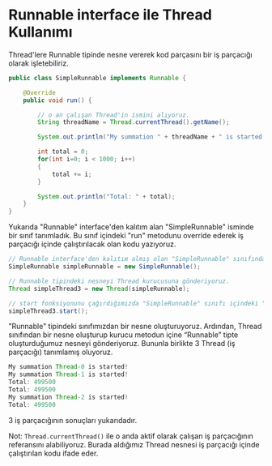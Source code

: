 # Runnable interface ile Thread Kullanımı

Thread'lere Runnable tipinde nesne vererek kod parçasını bir iş parçacığı olarak işletebiliriz.

```java
public class SimpleRunnable implements Runnable {

	@Override
	public void run() {

		// o an çalışan Thread'in ismini alıyoruz.
		String threadName = Thread.currentThread().getName();

		System.out.println("My summation " + threadName + " is started!");

		int total = 0;
		for(int i=0; i < 1000; i++) 
		{
			total += i;
		}

		System.out.println("Total: " + total);
	}
}
```

Yukarıda "Runnable" interface'den kalıtım alan "SimpleRunnable" isminde bir sınıf tanımladık. Bu sınıf içindeki "run" metodunu override ederek iş parçacığı içinde çalıştırılacak olan kodu yazıyoruz.

```java
// Runnable interface'den kalıtım almış olan "SimpleRunnable" sınıfından bir nesne oluşturuyoruz.
SimpleRunnable simpleRunnable = new SimpleRunnable();

// Runnable tipindeki nesneyi Thread kurucusuna gönderiyoruz.
Thread simpleThread3 = new Thread(simpleRunnable);

// start fonksiyonunu çağırdığımızda "SimpleRunnable" sınıfı içindeki "run" fonksiyonu işletilecektir.
simpleThread3.start();
```

"Runnable" tipindeki sınıfımızdan bir nesne oluşturuyoruz. Ardından, Thread sınıfından bir nesne oluşturup kurucu metodun içine “Runnable” tipte oluşturduğumuz nesneyi gönderiyoruz. Bununla birlikte 3 Thread (iş parçacığı) tanımlamış oluyoruz.

```java
My summation Thread-0 is started!
My summation Thread-1 is started!
Total: 499500
Total: 499500
My summation Thread-2 is started!
Total: 499500
```

3 iş parçacığının sonuçları yukarıdadır.

Not: `Thread.currentThread()` ile o anda aktif olarak çalışan iş parçacığının referansını alabiliyoruz. Burada aldığımız Thread nesnesi iş parçacığı içinde çalıştırılan kodu ifade eder.
